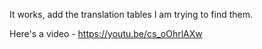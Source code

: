 It works, add the translation tables I am trying to find them.

Here's a video - https://youtu.be/cs_oOhrlAXw
